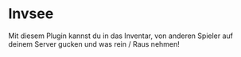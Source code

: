 # Invsee
Mit diesem Plugin kannst du in das Inventar, von anderen Spieler auf deinem Server gucken und was rein / Raus nehmen!
